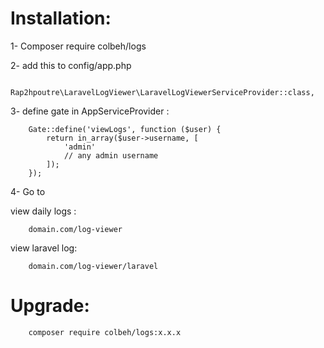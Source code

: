 # Installation: 

1- Composer require colbeh/logs

2- add this to config/app.php

        Rap2hpoutre\LaravelLogViewer\LaravelLogViewerServiceProvider::class,
        
3- define gate in AppServiceProvider :

        Gate::define('viewLogs', function ($user) {
            return in_array($user->username, [
                'admin'
                // any admin username 
            ]);
        });

4- Go to 

view daily logs : 

        domain.com/log-viewer
                
view laravel log:
 
        domain.com/log-viewer/laravel
        

# Upgrade:
 
        composer require colbeh/logs:x.x.x


